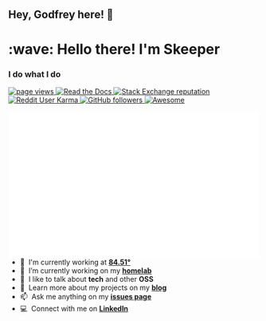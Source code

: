 ## Hey, Godfrey here! :wave:


<h1 align="left" id="macropower-title">:wave: Hello there! I'm Skeeper</h1>
<h3 align="left">I do what I do</h3>

<p align="left">
  <a href="https://github.com/MacroPower/skeeperloyaltie">
    <img src="https://komarev.com/ghpvc/?username=skeeperloyaltie" alt="page views" />
  </a>
  <a href="https://macropower.readthedocs.io/en/latest">
    <img alt="Read the Docs" src="https://img.shields.io/readthedocs/skeeperloyatie?logo=read-the-docs">
  </a>
  <a href="https://stackoverflow.com/users/skeeper">
    <img alt="Stack Exchange reputation" src="https://img.shields.io/stackexchange/stackoverflow/r/skeeper?color=orange&label=reputation&logo=stackoverflow">
  </a>
  <a href="https://reddit.com/u/skeeperloyaltie">
    <img alt="Reddit User Karma" src="https://img.shields.io/reddit/user-karma/combined/skeeperloyaltie?label=karma&logo=reddit">
  </a>
  <a href="https://github.com/skeeperloyaltie?tab=followers">
    <img alt="GitHub followers" src="https://img.shields.io/github/followers/skeeperloyaltie?color=green&logo=github">
  </a>
  <a href="https://github.com/abhisheknaiidu/awesome-github-profile-readme">
    <img alt="Awesome" src="https://awesome.re/mentioned-badge.svg">
  </a>
</p>

<a href="#macropower-title">
  <img src="https://raw.githubusercontent.com/MacroPower/github-stats-transparent/output/generated/overview.svg" alt="macropower" align="right" />
</a>

- :office: &nbsp;I'm currently working at **[84.51°]**
- :seedling: &nbsp;I’m currently working on my **[homelab]**
- :speech_balloon: &nbsp;I like to talk about **tech** and other **OSS**
- :book: &nbsp;Learn more about my projects on my **[blog]**
- :mailbox: &nbsp;Ask me anything on my **[issues page]**
- :computer: &nbsp;Connect with me on **[LinkedIn]**

<br>

<!-- END_SECTION:ascii_graph -->
<!-- prettier-ignore-end -->

<!-- links -->

[84.51°]: https://github.com/8451 "84.51° Github Home"
[issues page]: https://github.com/MacroPower/MacroPower/issues "MacroPower/issues"
[linkedin]: https://www.linkedin.com/in/colvinjm "Jacob Colvin LinkedIn"
[homelab]: https://github.com/MacroPower/homelab "MacroPower/homelab"
[blog]: https://jacobcolvin.com/posts/ "My Blog"
